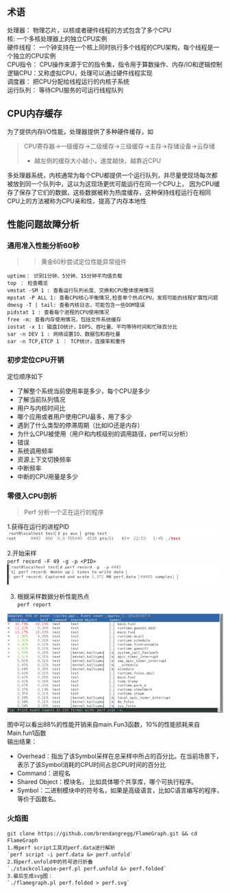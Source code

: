 ## 术语

处理器： 物理芯片，以核或者硬件线程的方式包含了多个CPU  
核: 一个多核处理器上的独立CPU实例  
硬件线程： 一个钟支持在一个核上同时执行多个线程的CPU架构，每个线程是一个独立的CPU实例  
CPU指令： CPU操作来源于它的指令集，指令用于算数操作、内存/IO和逻辑控制  
逻辑CPU：又称虚拟CPU，处理可以通过硬件线程实现  
调度器： 把CPU分配给线程运行的内核子系统  
运行队列： 等待CPU服务的可运行线程队列  

## CPU内存缓存
为了提供内存I/O性能，处理器提供了多种硬件缓存，如
> CPU寄存器->一级缓存->二级缓存->三级缓存->主存->存储设备->云存储  
> -  越左侧的缓存大小越小，速度越快，越靠近CPU

多处理器系统，内核通常为每个CPU都提供一个运行队列，并尽量使现场每次都被放到同一个队列中，这以为这现场更优可能运行在同一个CPU上，
因为CPU缓存了保存了它们的数据，这些数据被称为热度缓存，这种保持线程运行在相同CPU上的方法被称为CPU亲和性，提高了内存本地性


## 性能问题故障分析

### 通用准入性能分析60秒

>> 黄金60秒尝试定位性能异常组件

```
uptime： 识别1分钟、5分钟、15分钟平均值负载
top ： 检查概览
vmstat -SM 1 : 查看运行队列长度、交换和CPU整体使用情况
mpstat -P ALL 1: 查看CPU核心平衡情况,检查单个热点CPU，发现可能的线程扩展性问题
dmesg -T | tail: 查看内核日志，可能包含一些OOM错误
pidstat 1 : 查看每个进程的CPU使用情况
free -m: 查看内存使用情况，包括文件系统缓存
iostat -x 1: 磁盘IO统计，IOPS、吞吐量、平均等待时间和忙碌百分比
sar -n DEV 1 : 网络设置IO、数据包和吞吐量
sar -n TCP,ETCP 1 ： TCP统计，连接率和重传
```

### 初步定位CPU开销
定位顺序如下  
- 了解整个系统当前使用率是多少，每个CPU是多少    
- 了解当前队列情况  
- 用户与内核时间比
- 哪个应用或者用户使用CPU最多，用了多少
- 遇到了什么类型的停滞周期（比如IO还是内存）  
- 为什么CPU被使用（用户和内核级别的调用路径，perf可以分析）
- 错误
- 系统调用频率  
- 资源上下文切换频率  
- 中断频率  
- 中断的CPU用量是多少 

### 零侵入CPU剖析

> Perf 分析一个正在运行的程序

1.获得在运行的进程PID  
![img_1.png](img_2.png)

2.开始采样  
`perf record -F 49 -g -p <PID>`  
![img_4.png](img_5.png)

3. 根据采样数据分析性能热点  
   `perf report`

![img_6.png](img_6.png)

图中可以看出88%的性能开销来自main.Fun3函数，10%的性能损耗来自Main.fun1函数  
输出结果：
- Overhead：指出了该Symbol采样在总采样中所占的百分比。在当前场景下，表示了该Symbol消耗的CPU时间占总CPU时间的百分比
- Command：进程名
- Shared Object：模块名， 比如具体哪个共享库，哪个可执行程序。
- Symbol：二进制模块中的符号名，如果是高级语言，比如C语言编写的程序，等价于函数名。

### 火焰图

```
git clone https://github.com/brendangregg/FlameGraph.git && cd FlameGraph
1.用perf script工具对perf.data进行解析  
`perf script -i perf.data &> perf.unfold`  
2.将perf.unfold中的符号进行折叠  
`./stackcollapse-perf.pl perf.unfold &> perf.folded`  
3.最后生成svg图：  
`./flamegraph.pl perf.folded > perf.svg`  
```
